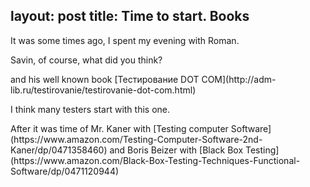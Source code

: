 layout: post
title: Time to start. Books
---


<p>It was some times ago, I spent my evening with Roman.</p>
<p> Savin, of course, what did you think? </p>
<p> and his well known book [Teстирование DOT COM](http://adm-lib.ru/testirovanie/testirovanie-dot-com.html)</p>
<p> I think many testers start with this one.</p>
<p> After it was time of Mr. Kaner with [Testing computer Software](https://www.amazon.com/Testing-Computer-Software-2nd-Kaner/dp/0471358460) and Boris Beizer with [Black Box Testing](https://www.amazon.com/Black-Box-Testing-Techniques-Functional-Software/dp/0471120944)</p>

